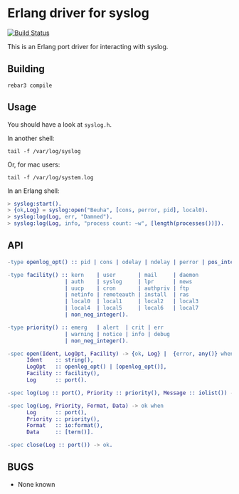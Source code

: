 # Erlang driver for syslog

[![Build Status][Travis badge]][Travis link]

[Travis badge]: https://travis-ci.org/elli-lib/erlang-syslog.svg?branch=master
[Travis link]: https://travis-ci.org/elli-lib/erlang-syslog

This is an Erlang port driver for interacting with syslog.

## Building

```fish
rebar3 compile
```


## Usage

You should have a look at `syslog.h`.

In another shell:

```fish
tail -f /var/log/syslog
```

Or, for mac users:

```fish
tail -f /var/log/system.log
```

In an Erlang shell:

```erlang
> syslog:start().
> {ok,Log} = syslog:open("Beuha", [cons, perror, pid], local0).
> syslog:log(Log, err, "Damned").
> syslog:log(Log, info, "process count: ~w", [length(processes())]).
```


## API

```erlang
-type openlog_opt() :: pid | cons | odelay | ndelay | perror | pos_integer().

-type facility() :: kern    | user       | mail     | daemon
                  | auth    | syslog     | lpr      | news
                  | uucp    | cron       | authpriv | ftp
                  | netinfo | remoteauth | install  | ras
                  | local0  | local1     | local2   | local3
                  | local4  | local5     | local6   | local7
                  | non_neg_integer().

-type priority() :: emerg   | alert  | crit | err
                  | warning | notice | info | debug
                  | non_neg_integer().

-spec open(Ident, LogOpt, Facility) -> {ok, Log} |  {error, any()} when
      Ident    :: string(),
      LogOpt   :: openlog_opt() | [openlog_opt()],
      Facility :: facility(),
      Log      :: port().

-spec log(Log :: port(), Priority :: priority(), Message :: iolist()) -> ok.

-spec log(Log, Priority, Format, Data) -> ok when
      Log      :: port(),
      Priority :: priority(),
      Format   :: io:format(),
      Data     :: [term()].

-spec close(Log :: port()) -> ok.
```

## BUGS

 * None known
